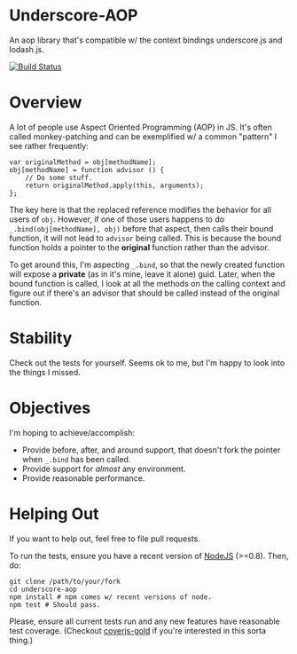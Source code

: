 # Underscore-AOP

An aop library that's compatible w/ the context bindings underscore.js and lodash.js.

[![Build Status](https://api.travis-ci.org/jnewman/underscore-aop.png?branch=master)](https://travis-ci.org/jnewman/underscore-aop)

Overview
========
A lot of people use Aspect Oriented Programming (AOP) in JS. It's often called monkey-patching and
can be exemplified w/ a common "pattern" I see rather frequently:

    var originalMethod = obj[methodName];
    obj[methodName] = function advisor () {
        // Do some stuff.
        return originalMethod.apply(this, arguments);
    };

The key here is that the replaced reference modifies the behavior for all users of `obj`. However,
if one of those users happens to do `_.bind(obj[methodName], obj)` before that aspect, then calls
their bound function, it will not lead to `advisor` being called. This is because the bound
function holds a pointer to the **original** function rather than the advisor.

To get around this, I'm aspecting `_.bind`, so that the newly created function will expose a
**private** (as in it's mine, leave it alone) guid. Later, when the bound function is called, I
look at all the methods on the calling context and figure out if there's an advisor that should be
called instead of the original function.


Stability
=========
Check out the tests for yourself. Seems ok to me, but I'm happy to look into the things I missed.

Objectives
==========
I'm hoping to achieve/accomplish:

 - Provide before, after, and around support, that doesn't fork the pointer when `_.bind` has been
   called.
 - Provide support for _almost_ any environment.
 - Provide reasonable performance.

Helping Out
===========
If you want to help out, feel free to file pull requests.

To run the tests, ensure you have a recent version of [NodeJS](http://nodejs.org/download/) (>=0.8).
Then, do:

    git clone /path/to/your/fork
    cd underscore-aop
    npm install # npm comes w/ recent versions of node.
    npm test # Should pass.

Please, ensure all current tests run and any new features have reasonable test coverage. (Checkout
[coverjs-gold](https://github.com/keeyip/CoverJS) if you're interested in this sorta thing.)
